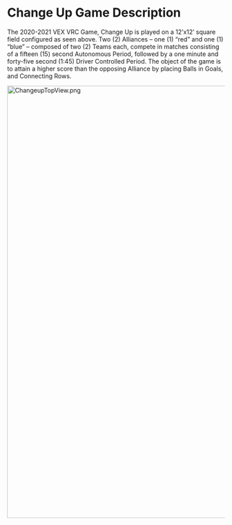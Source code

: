 # Change Up Game Description

The 2020-2021 VEX VRC Game, Change Up is played on a 12’x12’ square field configured as seen above. Two (2) Alliances – one (1) “red” and one (1) “blue” – composed of two (2) Teams each, compete in matches consisting of a fifteen (15) second Autonomous Period, followed by a one minute and forty-five second (1:45) Driver Controlled Period.
The object of the game is to attain a higher score than the opposing Alliance by placing Balls in Goals, and Connecting Rows.

<img src="../../images/beginning/ChangeupTopView.png" alt="ChangeupTopView.png" style="width: 1000px;"/>
<!-- ![logo](././images/beginning/ChangeupTopView.png "logo") -->